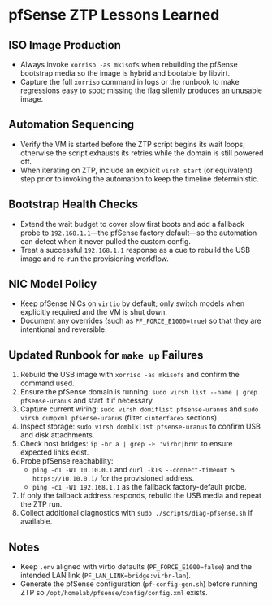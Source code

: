 # pfSense ZTP Lessons Learned

## ISO Image Production
- Always invoke `xorriso -as mkisofs` when rebuilding the pfSense bootstrap media so the image is hybrid and bootable by libvirt.
- Capture the full `xorriso` command in logs or the runbook to make regressions easy to spot; missing the flag silently produces an unusable image.

## Automation Sequencing
- Verify the VM is started before the ZTP script begins its wait loops; otherwise the script exhausts its retries while the domain is still powered off.
- When iterating on ZTP, include an explicit `virsh start` (or equivalent) step prior to invoking the automation to keep the timeline deterministic.

## Bootstrap Health Checks
- Extend the wait budget to cover slow first boots and add a fallback probe to `192.168.1.1`—the pfSense factory default—so the automation can detect when it never pulled the custom config.
- Treat a successful `192.168.1.1` response as a cue to rebuild the USB image and re-run the provisioning workflow.

## NIC Model Policy
- Keep pfSense NICs on `virtio` by default; only switch models when explicitly required and the VM is shut down.
- Document any overrides (such as `PF_FORCE_E1000=true`) so that they are intentional and reversible.

## Updated Runbook for `make up` Failures
1. Rebuild the USB image with `xorriso -as mkisofs` and confirm the command used.
2. Ensure the pfSense domain is running: `sudo virsh list --name | grep pfsense-uranus` and start it if necessary.
3. Capture current wiring: `sudo virsh domiflist pfsense-uranus` and `sudo virsh dumpxml pfsense-uranus` (filter `<interface>` sections).
4. Inspect storage: `sudo virsh domblklist pfsense-uranus` to confirm USB and disk attachments.
5. Check host bridges: `ip -br a | grep -E 'virbr|br0'` to ensure expected links exist.
6. Probe pfSense reachability:
   - `ping -c1 -W1 10.10.0.1` and `curl -kIs --connect-timeout 5 https://10.10.0.1/` for the provisioned address.
   - `ping -c1 -W1 192.168.1.1` as the fallback factory-default probe.
7. If only the fallback address responds, rebuild the USB media and repeat the ZTP run.
8. Collect additional diagnostics with `sudo ./scripts/diag-pfsense.sh` if available.

## Notes
- Keep `.env` aligned with virtio defaults (`PF_FORCE_E1000=false`) and the intended LAN link (`PF_LAN_LINK=bridge:virbr-lan`).
- Generate the pfSense configuration (`pf-config-gen.sh`) before running ZTP so `/opt/homelab/pfsense/config/config.xml` exists.
